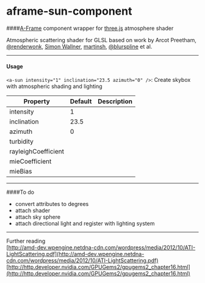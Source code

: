 # aframe-sun-component
####[A-Frame](https://github.com/aframevr) component wrapper for [three.js](https://github.com/mrdoob/three.js) atmosphere shader

Atmospheric scattering shader for GLSL based on work by Arcot Preetham, [@renderwonk](https://twitter.com/renderwonk?lang=en-gb), [Simon Wallner](https://github.com/SimonWallner), [martinsh](https://github.com/martinsh), [@blurspline](https://github.com/zz85) et al.   
   
***
#### Usage
``` <a-sun intensity="1" inclination="23.5 azimuth="0" /> ```: Create skybox with atmospheric shading and lighting   

|Property|Default|Description| 
|---|---|---|
|intensity|1|   | 
|inclination|23.5|   | 
|azimuth| 0 |   | 
|turbidity|   |   | 
|rayleighCoefficient|   |   | 
|mieCoefficient|   |   | 
|mieBias|   |   |   

---
####To do   

* convert attributes to degrees 
* attach shader 
* attach sky sphere
* attach directional light and register with lighting system   

***
Further reading  
[http://amd-dev.wpengine.netdna-cdn.com/wordpress/media/2012/10/ATI-LightScattering.pdf](http://amd-dev.wpengine.netdna-cdn.com/wordpress/media/2012/10/ATI-LightScattering.pdf)  
[http://http.developer.nvidia.com/GPUGems2/gpugems2_chapter16.html](http://http.developer.nvidia.com/GPUGems2/gpugems2_chapter16.html)  
